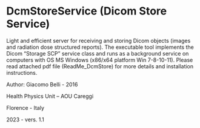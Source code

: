 # DcmStoreService  (Dicom Store Service)

Light and efficient server for receiving and storing Dicom objects (images and radiation dose structured reports).
The executable tool implements the Dicom “Storage SCP” service class and runs as a background service on computers with OS MS Windows (x86/x64 platform Win 7-8-10-11).
Please read attached pdf file (ReadMe_DcmStore) for more details and installation instructions.

Author: Giacomo Belli - 2016

Health Physics Unit – AOU Careggi

Florence - Italy

2023 - vers. 1.1
